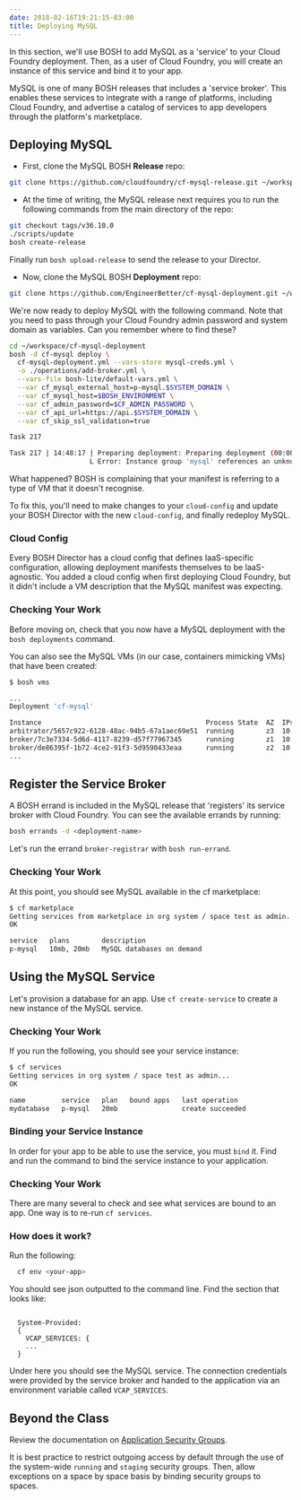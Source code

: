 ```yaml
---
date: 2018-02-16T19:21:15-03:00
title: Deploying MySQL
---
```


In this section, we'll use BOSH to add MySQL as a 'service' to your Cloud Foundry deployment. Then, as a user of Cloud Foundry, you will create an instance of this service and bind it to your app.

MySQL is one of many BOSH releases that includes a 'service broker'. This enables these services to integrate with a range of platforms, including Cloud Foundry, and advertise a catalog of services to app developers through the platform's marketplace.

## Deploying MySQL

* First, clone the MySQL BOSH **Release** repo:

```sh
git clone https://github.com/cloudfoundry/cf-mysql-release.git ~/workspace/cf-mysql-release
```

* At the time of writing, the MySQL release next requires you to run the following commands from the main directory of the repo:

```sh
git checkout tags/v36.10.0
./scripts/update
bosh create-release
```

Finally run `bosh upload-release` to send the release to your Director.

* Now, clone the MySQL BOSH **Deployment** repo:

```sh
git clone https://github.com/EngineerBetter/cf-mysql-deployment.git ~/workspace/cf-mysql-deployment
```

We're now ready to deploy MySQL with the following command. Note that you need to pass through your Cloud Foundry admin password and system domain as variables. Can you remember where to find these?

```sh
cd ~/workspace/cf-mysql-deployment
bosh -d cf-mysql deploy \
  cf-mysql-deployment.yml --vars-store mysql-creds.yml \
  -o ./operations/add-broker.yml \
  --vars-file bosh-lite/default-vars.yml \
  --var cf_mysql_external_host=p-mysql.$SYSTEM_DOMAIN \
  --var cf_mysql_host=$BOSH_ENVIRONMENT \
  --var cf_admin_password=$CF_ADMIN_PASSWORD \
  --var cf_api_url=https://api.$SYSTEM_DOMAIN \
  --var cf_skip_ssl_validation=true
```

```sh
Task 217

Task 217 | 14:48:17 | Preparing deployment: Preparing deployment (00:00:00)
                    L Error: Instance group 'mysql' references an unknown vm type 'massive'
```

What happened? BOSH is complaining that your manifest is referring to a type of VM that it doesn't recognise.

To fix this, you'll need to make changes to your `cloud-config` and update your BOSH Director with the new `cloud-config`, and finally redeploy MySQL.

### Cloud Config

Every BOSH Director has a cloud config that defines IaaS-specific configuration, allowing deployment manifests themselves to be IaaS-agnostic. You added a cloud config when first deploying Cloud Foundry, but it didn't include a VM description that the MySQL manifest was expecting.

### Checking Your Work

Before moving on, check that you now have a MySQL deployment with the `bosh deployments` command.

You can also see the MySQL VMs (in our case, containers mimicking VMs) that have been created:

```sh
$ bosh vms

...
Deployment 'cf-mysql'

Instance                                         Process State  AZ  IPs           VM CID                                VM Type  Active
arbitrator/5657c922-6128-48ac-94b5-67a1aec69e51  running        z3  10.244.0.144  d0e6eda5-8a04-4ede-614e-c49be6fafa7f  default  false
broker/7c3e7334-5d6d-4117-8239-d57f77967345      running        z1  10.244.0.147  008f6980-c47a-4853-69b4-f268be089eb6  default  false
broker/de86395f-1b72-4ce2-91f3-5d9590433eaa      running        z2  10.244.0.148  362e5ad6-8911-4d75-48eb-0b800cc1d859  default  false
...
```

## Register the Service Broker

A BOSH errand is included in the MySQL release that 'registers' its service broker with Cloud Foundry. You can see the available errands by running:

```sh
bosh errands -d <deployment-name>
```

Let's run the errand `broker-registrar` with `bosh run-errand`.

### Checking Your Work

At this point, you should see MySQL available in the cf marketplace:

```sh
$ cf marketplace
Getting services from marketplace in org system / space test as admin...
OK

service   plans        description
p-mysql   10mb, 20mb   MySQL databases on demand
```

## Using the MySQL Service

Let's provision a database for an app. Use `cf create-service` to create a new instance of the MySQL service.

### Checking Your Work

If you run the following, you should see your service instance:

```sh
$ cf services
Getting services in org system / space test as admin...
OK

name         service   plan   bound apps   last operation
mydatabase   p-mysql   20mb                create succeeded
```

### Binding your Service Instance

In order for your app to be able to use the service, you must `bind` it.  Find and run the command to bind the service instance to your application.

### Checking Your Work

There are many several to check and see what services are bound to an app.  One way is to re-run `cf services`.

### How does it work?

Run the following:

```sh
  cf env <your-app>
```

You should see json outputted to the command line.  Find the section that looks like:

```

  System-Provided:
  {
    VCAP_SERVICES: {
    ...
  }
```

Under here you should see the MySQL service.  The connection credentials were provided by the service broker and handed to the application via an environment variable called `VCAP_SERVICES`.

## Beyond the Class

Review the documentation on [Application Security Groups](https://docs.pivotal.io/pivotalcf/adminguide/app-sec-groups.html).

It is best practice to restrict outgoing access by default through the use of the system-wide `running` and `staging` security groups.  Then, allow exceptions on a space by space basis by binding security groups to spaces.
